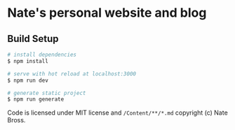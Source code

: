 # Nate's personal website and blog

## Build Setup

```bash
# install dependencies
$ npm install

# serve with hot reload at localhost:3000
$ npm run dev

# generate static project
$ npm run generate
```

Code is licensed under MIT license and `/Content/**/*.md` copyright (c) Nate Bross.
